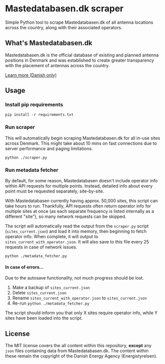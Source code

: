 # Mastedatabasen.dk scraper

Simple Python tool to scrape Mastedatabasen.dk of all antenna locations across the country, along with their associated operators.

## What's Mastedatabasen.dk

Mastedatabasen.dk is the official database of existing and planned antenna positions in Denmark and was established to create greater transparency with the placement of antennas across the country.

[Learn more (Danish only)](https://mastedatabasen.dk/viskort/ContentPages/About.aspx)

## Usage

### Install pip requirements

```
pip install -r requirements.txt
```

### Run scraper

This will automatically begin scraping Mastedatabasen.dk for all in-use sites across Denmark. This might take about 10 mins on fast connections due to server performance and paging limitations.

```
python ./scraper.py
```

### Run metadata fetcher

By default, for some reason, Mastedatabasen doesn't include operator info within API requests for multiple points. Instead, detailed info about every point must be requested separately, site-by-site.

With Mastedatabasen currently having approx. 50,000 sites, this script can take hours to run. Thankfully, API requests often return operator info for multiple sites at once (as each separate frequency is listed internally as a different "site"), so many network requests can be skipped.

The script will automatically read the output from the `scraper.py` script (`sites_current.json`) and load it into memory, then beginning to fetch operator info. When complete, it will output to `sites_current_with_operator.json`. It will also save to this file every 25 requests in case of network issues.

```
python ./metadata_fetcher.py
```

#### In case of errors...

Due to the autosave functionality, not much progress should be lost.

1. Make a backup of `sites_current.json`
2. Delete `sites_current.json`
3. Rename `sites_current_with_operator.json` to `sites_current.json`
4. Re-run `python ./metadata_fetcher.py`

The script should inform you that only X sites require operator info, while Y sites have been loaded into the script.

## License

The MIT license covers the all content within this repository, **except** any `json` files containing data from Mastedatabasen.dk. The content within these remain the copyright of the Danish Energy Agency (Energistyrelsen).
